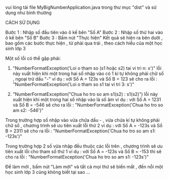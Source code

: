 vui lòng tải file MyBigNumberApplication.java trong thư mục "dist" và sử dụng như bình thường

CÁCH SỬ DỤNG

Bước 1 : Nhập số đầu tiên vào ô kế bên "Số A"
Bước 2 : Nhập số thứ hai vào ô kế bên "Số B"
Bước 3 : Bấm nút "Thực hiện"
Kết quả sẽ hiện ra bên dưới , bao gồm các bước thực hiện , từ phải qua trái , theo cách hiểu của một học sinh lớp 3

Một số lỗi có thể gặp phải: 

1. "NumberFormatException('Loi o tham so (s1 hoặc s2) tai vi tri n: x')"
lỗi này xuất hiện khi một trong hai số nhập vào có 1 kí tự không phải chữ số , ngoại trừ dấu "-"
ví dụ : 
với Số A = 123s và Số B = 123 sẽ cho ra lỗi : "NumberFormatException('Loi o tham so s1 tai vi tri 3: s')"

2. "NumberFormatException("Chua ho tro so am s1(s2) : s1(s2)")
lỗi này xuất hiện khi một trong hai số nhập vào là số âm
ví dụ :
với Số A = 1231 và Số B = -546 sẽ cho ra lỗi : "NumberFormatException('Chua ho tro so am s2: -546')"

Trong trường hợp số nhập vào vừa chứa dấu - , vừa chứa kí tự không phải chữ số , chương trình sẽ ưu tiên xuất lỗi thứ 2
ví dụ : 
với Số A = -123s và Số B = 2311 sẽ cho ra lỗi : "NumberFormatException('Chua ho tro so am s1: -123s')"

Trong trường hợp 2 số vừa nhập đều thuộc các lỗi trên , chương trình sẽ ưu tiên xuất lỗi cho tham số thứ 1
ví dụ :
với Số A = -123s và Số B = -153 thì sẽ cho ra lỗi : "NumberFormatException('Chua ho tro so am s1: -123s')"

Để làm mới , bấm nút "Làm mới" và tất cả mọi thứ sẽ biến mất , đến nỗi một học sinh lớp 3 cũng không biết tại sao ...